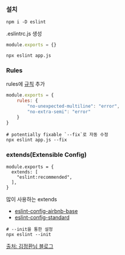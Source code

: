### 설치
```shell
npm i -D eslint
```

.eslintrc.js 생성
```javascript
module.exports = {}
```

```shell
npx eslint app.js
```

### Rules
rules에 [규칙](https://eslint.org/docs/rules/) 추가
```javascript
module.exports = {
    rules: {
        "no-unexpected-multiline": "error",
        "no-extra-semi": "error"
    }
}
```

```shell
# potentially fixable `--fix`로 자동 수정
npx eslint app.js --fix
```

### extends(Extensible Config)
```shell
module.exports = {
  extends: [
    "eslint:recommended",
  ],
}
```
많이 사용하는 extends
- [eslint-config-airbnb-base](https://github.com/airbnb/javascript/tree/master/packages/eslint-config-airbnb-base)  
- [eslint-config-standard](https://github.com/standard/eslint-config-standard)

```shell
# --init을 통한 설정
npx eslint --init
```




[출처: 김정환님 블로그](https://jeonghwan-kim.github.io/series/2019/12/30/frontend-dev-env-lint.html#24-%EC%9E%90%EB%8F%99%EC%9C%BC%EB%A1%9C-%EC%88%98%EC%A0%95%ED%95%A0-%EC%88%98-%EC%9E%88%EB%8A%94-%EA%B7%9C%EC%B9%99)
